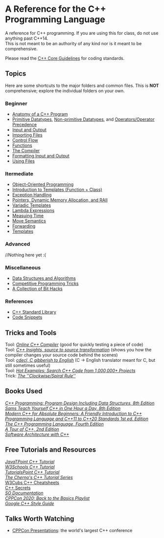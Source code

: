 # A Reference for the C++ Programming Language
A reference for C++ programming. If you are using this for class, do not use anything past C++14. <br />
This is not meant to be an authority of any kind nor is it meant to be comprehensive.

Please read the [C++ Core Guidelines](https://github.com/isocpp/CppCoreGuidelines/blob/master/CppCoreGuidelines.md) for coding standards.

## Topics
Here are some shortcuts to the major folders and common files.
This is **NOT** comprehensive; explore the individual folders on your own. <br />

### Beginner
- [Anatomy of a C++ Program](https://github.com/EthanC2/Notes-and-Writeups/blob/main/C%2B%2B/Anatomy%20of%20a%20C%2B%2B%20Program.md)
- [Primitive Datatypes](https://github.com/EthanC2/Notes-and-Writeups/blob/main/C++/Data%20and%20Data%20Types/README.md#primitive-types), [Non-primitive Datatypes](https://github.com/EthanC2/Notes-and-Writeups/blob/main/C++/Data%20and%20Data%20Types/README.md#non-primitive-data-types), and [Operators/Operator Precedence](https://github.com/EthanC2/Notes-and-Writeups/blob/main/C++/Data%20and%20Data%20Types/README.md#operator-precedence)
- [Input and Output](https://github.com/EthanC2/Notes-and-Writeups/tree/main/C%2B%2B/Input%20and%20Output)
- [Importing Files](https://github.com/EthanC2/Notes-and-Writeups/blob/main/C%2B%2B/The%20Compiler/Preprocessor%20Directives.md#include-file)
- [Control Flow](https://github.com/EthanC2/Notes-and-Writeups/tree/main/C%2B%2B/Control%20Flow)
- [Functions](https://github.com/EthanC2/Notes-and-Writeups/blob/main/C%2B%2B/Functions.md)
- [The Compiler](https://github.com/EthanC2/Notes-and-Writeups/tree/main/C%2B%2B/The%20Compiler)
- [Formatting Input and Output](https://github.com/EthanC2/Notes-and-Writeups/blob/main/C%2B%2B/Input%20and%20Output/iomanip.md)
- [Using Files](https://github.com/EthanC2/Notes-and-Writeups/blob/main/C%2B%2B/Input%20and%20Output/File%20Input%20and%20Output.md)

### Itermediate
- [Object-Oriented Programming](https://github.com/EthanC2/Notes-and-Writeups/tree/main/C%2B%2B/Object-Oriented%20Programming)
- [Introduction to Templates (Function + Class)](https://github.com/EthanC2/Notes-and-Writeups/blob/main/C%2B%2B/Templates/Introduction%20to%20Templates.md)
- [Exception Handling](https://github.com/EthanC2/Notes-and-Writeups/tree/main/C%2B%2B/Exception%20Handling)
- [Pointers, Dynamic Memory Allocation, and RAII](https://github.com/EthanC2/Notes-and-Writeups/tree/main/C%2B%2B/Memory%20Management)
- [Variadic Templates](https://github.com/EthanC2/Notes-and-Writeups/blob/main/C%2B%2B/Advanced/Variadic%20Functions.md#variadic-templates-c11)
- [Lambda Expressions](https://github.com/EthanC2/Notes-and-Writeups/blob/main/C%2B%2B/Advanced/Lambda%20Expressions.md)
- [Measuing Time](https://github.com/EthanC2/Notes-and-Writeups/blob/main/C%2B%2B/Advanced/Date%20and%20Time.md)
- [Move Semantics](https://github.com/EthanC2/Notes-and-Writeups/blob/main/C%2B%2B/Advanced/Move%20Semantics.md)
- [Forwarding](https://github.com/EthanC2/Notes-and-Writeups/blob/main/C++/Advanced/Forwarding.md)
- [Templates](https://github.com/EthanC2/Notes-and-Writeups/tree/main/C%2B%2B/Templates)

### Advanced
//Nothing here yet :(

### Miscellaneous
- [Data Structures and Algorithms](https://github.com/EthanC2/Notes-and-Writeups/tree/main/C++/Data%20Structures%20and%20Algorithms)
- [Competitive Programming Tricks](https://github.com/EthanC2/Notes-and-Writeups/blob/main/C%2B%2B/Competitive%20Programming%20Tricks.md)
- [A Collection of Bit Hacks](https://github.com/EthanC2/Notes-and-Writeups/blob/main/C%2B%2B/Bit%20Hacks.md)

### References
- [C++ Standard Library](https://github.com/EthanC2/Notes-and-Writeups/tree/main/C%2B%2B/C%2B%2B%20Standard%20Library)
- [Code Snippets](https://github.com/EthanC2/Notes-and-Writeups/tree/main/C%2B%2B/Code%20Snippets)

## Tricks and Tools
Tool: [_Online C++ Compiler_](https://www.onlinegdb.com/online_c++_compiler) (good for quickly testing a piece of code) <br />
Tool: [_C++ Insights, source to source transformation_](https://cppinsights.io/) (shows you how the compiler changes your source code behind the scenes) <br />
Tool: [_cdecl, C gibberish to English_](https://cdecl.org/) (C -> English translator meant for C, but still sometimes useful) <br />
Tool: [_Hot Examples: Search C++ Code from 1,000,000+ Projects_](https://cpp.hotexamples.com/) <br />
Trick: [_The ''Clockwise/Spiral Rule''_](http://c-faq.com/decl/spiral.anderson.html) <br />

## Books Used
[_C++ Programming: Program Design Including Data Structures, 8th Edition_](https://www.amazon.com/Programming-Program-Design-Including-Structures/dp/1337117560) <br />
[_Sams Teach Yourself C++ in One Hour a Day, 8th Edition_](https://www.amazon.com/One-Hour-Sams-Teach-Yourself/dp/0789757745) <br />
[_Modern C++ for Absolute Beginners: A Friendly Introduction to C++ Programming Language and C++11 to C++20 Standards 1st ed. Edition_](https://www.amazon.com/Modern-Absolute-Beginners-Introduction-Programming/dp/1484260465) <br />
[_The C++ Programming Language, Fourth Edition_](https://www.amazon.com/C-Programming-Language-4th/dp/0321563840) <br />
[_A Tour of C++, 2nd Edition_](https://www.amazon.com/Tour-2nd-Depth-Bjarne-Stroustrup/dp/0134997832) <br />
[_Software Architecture with C++_](https://www.amazon.com/Software-Architecture-effective-architecture-techniques/dp/1838554599) <br />

## Free Tutorials and Resources
[_JavaTPoint C++ Tutorial_](https://www.javatpoint.com/cpp-tutorial) <br />
[_W3Schools C++ Tutorial_](https://www.w3schools.com/CPP/default.asp) <br />
[_TutorialsPoint C++ Tutorial_](https://www.tutorialspoint.com/cplusplus/index.htm) <br />
[_The Cherno's C++ Tutorial Series_](https://www.youtube.com/watch?v=18c3MTX0PK0&list=PLlrATfBNZ98dudnM48yfGUldqGD0S4FFb) <br />
[W3Cubs C++ Cheatsheets](https://docs.w3cub.com/cpp/) <br />
[C++ Secrets](https://cppsecrets.com/index.php) <br />
[_SO Documentation_](https://sodocumentation.net/cplusplus) <br />
[_CPPCon 2020: Back to the Basics Playlist_](https://www.youtube.com/watch?v=ZAji7PkXaKY&list=PLHTh1InhhwT5o3GwbFYy3sR7HDNRA353e) <br />
[_Google C++ Style Guide_](https://google.github.io/styleguide/cppguide.html) <br />

## Talks Worth Watching
- [CPPCon Presentations](https://github.com/CppCon): the world's largest C++ conference
